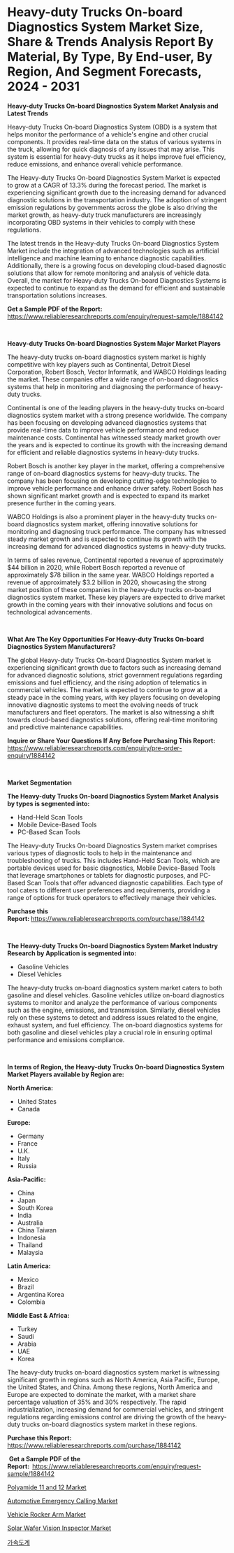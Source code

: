 <p><h1>Heavy-duty Trucks On-board Diagnostics System Market Size, Share & Trends Analysis Report By Material, By Type, By End-user, By Region, And Segment Forecasts, 2024 - 2031</h1></p><p><strong>Heavy-duty Trucks On-board Diagnostics System Market Analysis and Latest Trends</strong></p>
<p><p>Heavy-duty Trucks On-board Diagnostics System (OBD) is a system that helps monitor the performance of a vehicle's engine and other crucial components. It provides real-time data on the status of various systems in the truck, allowing for quick diagnosis of any issues that may arise. This system is essential for heavy-duty trucks as it helps improve fuel efficiency, reduce emissions, and enhance overall vehicle performance.</p><p>The Heavy-duty Trucks On-board Diagnostics System Market is expected to grow at a CAGR of 13.3% during the forecast period. The market is experiencing significant growth due to the increasing demand for advanced diagnostic solutions in the transportation industry. The adoption of stringent emission regulations by governments across the globe is also driving the market growth, as heavy-duty truck manufacturers are increasingly incorporating OBD systems in their vehicles to comply with these regulations.</p><p>The latest trends in the Heavy-duty Trucks On-board Diagnostics System Market include the integration of advanced technologies such as artificial intelligence and machine learning to enhance diagnostic capabilities. Additionally, there is a growing focus on developing cloud-based diagnostic solutions that allow for remote monitoring and analysis of vehicle data. Overall, the market for Heavy-duty Trucks On-board Diagnostics Systems is expected to continue to expand as the demand for efficient and sustainable transportation solutions increases.</p></p>
<p><strong>Get a Sample PDF of the Report:&nbsp;</strong> <a href="https://www.reliableresearchreports.com/enquiry/request-sample/1884142">https://www.reliableresearchreports.com/enquiry/request-sample/1884142</a></p>
<p>&nbsp;</p>
<p><strong>Heavy-duty Trucks On-board Diagnostics System Major Market Players</strong></p>
<p><p>The heavy-duty trucks on-board diagnostics system market is highly competitive with key players such as Continental, Detroit Diesel Corporation, Robert Bosch, Vector Informatik, and WABCO Holdings leading the market. These companies offer a wide range of on-board diagnostics systems that help in monitoring and diagnosing the performance of heavy-duty trucks.</p><p>Continental is one of the leading players in the heavy-duty trucks on-board diagnostics system market with a strong presence worldwide. The company has been focusing on developing advanced diagnostics systems that provide real-time data to improve vehicle performance and reduce maintenance costs. Continental has witnessed steady market growth over the years and is expected to continue its growth with the increasing demand for efficient and reliable diagnostics systems in heavy-duty trucks.</p><p>Robert Bosch is another key player in the market, offering a comprehensive range of on-board diagnostics systems for heavy-duty trucks. The company has been focusing on developing cutting-edge technologies to improve vehicle performance and enhance driver safety. Robert Bosch has shown significant market growth and is expected to expand its market presence further in the coming years.</p><p>WABCO Holdings is also a prominent player in the heavy-duty trucks on-board diagnostics system market, offering innovative solutions for monitoring and diagnosing truck performance. The company has witnessed steady market growth and is expected to continue its growth with the increasing demand for advanced diagnostics systems in heavy-duty trucks.</p><p>In terms of sales revenue, Continental reported a revenue of approximately $44 billion in 2020, while Robert Bosch reported a revenue of approximately $78 billion in the same year. WABCO Holdings reported a revenue of approximately $3.2 billion in 2020, showcasing the strong market position of these companies in the heavy-duty trucks on-board diagnostics system market. These key players are expected to drive market growth in the coming years with their innovative solutions and focus on technological advancements.</p></p>
<p>&nbsp;</p>
<p><strong>What Are The Key Opportunities For Heavy-duty Trucks On-board Diagnostics System Manufacturers?</strong></p>
<p><p>The global Heavy-duty Trucks On-board Diagnostics System market is experiencing significant growth due to factors such as increasing demand for advanced diagnostic solutions, strict government regulations regarding emissions and fuel efficiency, and the rising adoption of telematics in commercial vehicles. The market is expected to continue to grow at a steady pace in the coming years, with key players focusing on developing innovative diagnostic systems to meet the evolving needs of truck manufacturers and fleet operators. The market is also witnessing a shift towards cloud-based diagnostics solutions, offering real-time monitoring and predictive maintenance capabilities.</p></p>
<p><strong>Inquire or Share Your Questions If Any Before Purchasing This Report:</strong> <a href="https://www.reliableresearchreports.com/enquiry/pre-order-enquiry/1884142">https://www.reliableresearchreports.com/enquiry/pre-order-enquiry/1884142</a></p>
<p>&nbsp;</p>
<p><strong>Market Segmentation</strong></p>
<p><strong>The Heavy-duty Trucks On-board Diagnostics System Market Analysis by types is segmented into:</strong></p>
<p><ul><li>Hand-Held Scan Tools</li><li>Mobile Device-Based Tools</li><li>PC-Based Scan Tools</li></ul></p>
<p><p>The Heavy-duty Trucks On-board Diagnostics System market comprises various types of diagnostic tools to help in the maintenance and troubleshooting of trucks. This includes Hand-Held Scan Tools, which are portable devices used for basic diagnostics, Mobile Device-Based Tools that leverage smartphones or tablets for diagnostic purposes, and PC-Based Scan Tools that offer advanced diagnostic capabilities. Each type of tool caters to different user preferences and requirements, providing a range of options for truck operators to effectively manage their vehicles.</p></p>
<p><strong>Purchase this Report:&nbsp;</strong><a href="https://www.reliableresearchreports.com/purchase/1884142">https://www.reliableresearchreports.com/purchase/1884142</a></p>
<p>&nbsp;</p>
<p><strong>The Heavy-duty Trucks On-board Diagnostics System Market Industry Research by Application is segmented into:</strong></p>
<p><ul><li>Gasoline Vehicles</li><li>Diesel Vehicles</li></ul></p>
<p><p>The heavy-duty trucks on-board diagnostics system market caters to both gasoline and diesel vehicles. Gasoline vehicles utilize on-board diagnostics systems to monitor and analyze the performance of various components such as the engine, emissions, and transmission. Similarly, diesel vehicles rely on these systems to detect and address issues related to the engine, exhaust system, and fuel efficiency. The on-board diagnostics systems for both gasoline and diesel vehicles play a crucial role in ensuring optimal performance and emissions compliance.</p></p>
<p>&nbsp;</p>
<p><strong>In terms of Region, the Heavy-duty Trucks On-board Diagnostics System Market Players available by Region are:</strong></p>
<p>
    <p> <strong> North America: </strong>
        <ul>
            <li>United States</li>
            <li>Canada</li>
        </ul>
        </p> 
    <p> <strong> Europe: </strong>
        <ul>
            <li>Germany</li>
            <li>France</li>
            <li>U.K.</li>
            <li>Italy</li>
            <li>Russia</li>
        </ul>
        </p> 
    <p> <strong> Asia-Pacific: </strong>
        <ul>
            <li>China</li>
            <li>Japan</li>
            <li>South Korea</li>
            <li>India</li>
            <li>Australia</li>
            <li>China Taiwan</li>
            <li>Indonesia</li>
            <li>Thailand</li>
            <li>Malaysia</li>
        </ul>
        </p> 
    <p> <strong> Latin America: </strong>
        <ul>
            <li>Mexico</li>
            <li>Brazil</li>
            <li>Argentina Korea</li>
            <li>Colombia</li>
        </ul>
        </p> 
    <p> <strong> Middle East & Africa: </strong>
        <ul>
            <li>Turkey</li>
            <li>Saudi</li>
            <li>Arabia</li>
            <li>UAE</li>
            <li>Korea</li>
        </ul>
    </p>
    </p>
<p><p>The heavy-duty trucks on-board diagnostics system market is witnessing significant growth in regions such as North America, Asia Pacific, Europe, the United States, and China. Among these regions, North America and Europe are expected to dominate the market, with a market share percentage valuation of 35% and 30% respectively. The rapid industrialization, increasing demand for commercial vehicles, and stringent regulations regarding emissions control are driving the growth of the heavy-duty trucks on-board diagnostics system market in these regions.</p></p>
<p><strong>Purchase this Report: </strong><a href="https://www.reliableresearchreports.com/purchase/1884142">https://www.reliableresearchreports.com/purchase/1884142</a></p>
<p>&nbsp;<strong>Get a Sample PDF of the Report:&nbsp;&nbsp;</strong><a href="https://www.reliableresearchreports.com/enquiry/request-sample/1884142">https://www.reliableresearchreports.com/enquiry/request-sample/1884142</a></p>
<p><strong></strong></p>
<p><p><a href="https://mire-aunt-385.notion.site/Polyamide-11-and-12-Market-Size-Focuses-on-Market-Dynamics-In-Depth-Analysis-and-Future-Projections-169f2ddcf8ff47b28daad534ffb651db">Polyamide 11 and 12 Market</a></p><p><a href="https://github.com/dx0328/Market-Research-Report-List-1/blob/main/automotive-emergency-calling-market.md">Automotive Emergency Calling Market</a></p><p><a href="https://github.com/juancolorado15/Market-Research-Report-List-1/blob/main/vehicle-rocker-arm-market.md">Vehicle Rocker Arm Market</a></p><p><a href="https://view.publitas.com/reportprime-1/global-solar-wafer-vision-inspector-market-size-and-market-trends-insights-and-projections-from-2023-to-2030/">Solar Wafer Vision Inspector Market</a></p><p><a href="https://medium.com/@jonharrtis67676y/%EA%B0%80%EC%86%8D%EB%8F%84%EA%B3%84-%EC%8B%9C%EC%9E%A5-%EC%9C%A0%ED%98%95-%EC%9D%91%EC%9A%A9-%EB%B0%8F-%EC%A7%80%EB%A6%AC%EC%97%90-%EB%8C%80%ED%95%9C-%ED%8F%AC%EA%B4%84%EC%A0%81%EC%9D%B8-%ED%8F%89%EA%B0%80-7b11fd9485e1">가속도계</a></p></p>